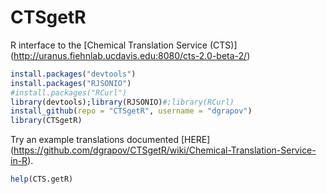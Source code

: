 CTSgetR
=======

R interface to the [Chemical Translation Service (CTS)] (http://uranus.fiehnlab.ucdavis.edu:8080/cts-2.0-beta-2/)

```R
install.packages("devtools")
install.packages("RJSONIO")
#install.packages("RCurl") 
library(devtools);library(RJSONIO)#;library(RCurl) 
install_github(repo = "CTSgetR", username = "dgrapov")
library(CTSgetR)
```

Try an example translations documented [HERE] (https://github.com/dgrapov/CTSgetR/wiki/Chemical-Translation-Service-in-R).
```R
help(CTS.getR)
```
